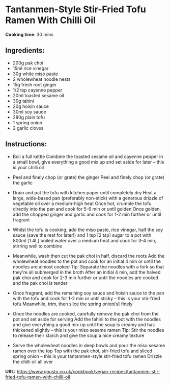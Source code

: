 # Tantanmen-Style Stir-Fried Tofu Ramen With Chilli Oil

**Cooking time**: 30 mins

## Ingredients:

- 200g pak choi
- 15ml rice vinegar
- 30g white miso paste
- 2 wholewheat noodle nests
- 15g fresh root ginger
- 1/2 tsp cayenne pepper
- 20ml toasted sesame oil
- 30g tahini
- 20g hoisin sauce
- 30ml soy sauce
- 280g plain tofu
- 1 spring onion
- 2 garlic cloves

## Instructions:

- Boil a full kettle
  Combine the toasted sesame oil and cayenne pepper in a small bowl, give everything a good mix up and set aside for later – this is your chilli oil

- Peel and finely chop (or grate) the ginger
  Peel and finely chop (or grate) the garlic

- Drain and pat the tofu with kitchen paper until completely dry
  Heat a large, wide-based pan (preferably non-stick) with a generous drizzle of vegetable oil over a medium-high heat
  Once hot, crumble the tofu directly into the pan and cook for 5-6 min or until golden
  Once golden, add the chopped ginger and garlic and cook for 1-2 min further or until fragrant

- Whilst the tofu is cooking, add the miso paste, rice vinegar, half the soy sauce (save the rest for later!) and 1 tsp [2 tsp] sugar to a pot with 800ml [1.4L] boiled water over a medium heat and cook for 3-4 min, stirring well to combine

- Meanwhile, wash then cut the pak choi in half, discard the roots
  Add the wholewheat noodles to the pot and cook for an initial 4 min or until the noodles are almost cooked
  Tip: Separate the noodles with a fork so that they're all submerged in the broth
  After an initial 4 min, add the halved pak choi and cook for 2-3 min further or until the noodles are cooked and the pak choi is tender

- Once fragrant, add the remaining soy sauce and hoisin sauce to the pan with the tofu and cook for 1-2 min or until sticky – this is your stir-fried tofu
  Meanwhile, trim, then slice the spring onion[s] finely

- Once the noodles are cooked, carefully remove the pak choi from the pot and set aside for serving
  Add the tahini to the pot with the noodles and give everything a good mix up until the soup is creamy and has thickened slightly – this is your miso sesame ramen
  Tip: Stir the noodles to release their starch and give the soup a nice creamy texture

- Serve the wholewheat noodles in deep bowls and pour the miso sesame ramen over the top
  Top with the pak choi, stir-fried tofu and sliced spring onion – this is your tantanmen-style stir-fried tofu ramen
  Drizzle the chilli oil all over

**URL:** https://www.gousto.co.uk/cookbook/vegan-recipes/tantanmen-stir-fried-tofu-ramen-with-chilli-oil
